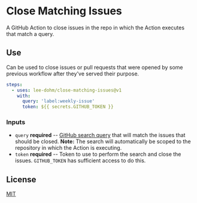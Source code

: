 # Close Matching Issues

A GitHub Action to close issues in the repo in which the Action executes that match a query.

## Use

Can be used to close issues or pull requests that were opened by some previous workflow after they've served their purpose.

```yaml
steps:
  - uses: lee-dohm/close-matching-issues@v1
    with:
      query: 'label:weekly-issue'
      token: ${{ secrets.GITHUB_TOKEN }}
```

### Inputs

* `query` **required** -- [GitHub search query](https://help.github.com/github/searching-for-information-on-github/searching-issues-and-pull-requests) that will match the issues that should be closed. **Note:** The search will automatically be scoped to the repository in which the Action is executing.
* `token` **required** -- Token to use to perform the search and close the issues. `GITHUB_TOKEN` has sufficient access to do this.

## License

[MIT](LICENSE.md)
